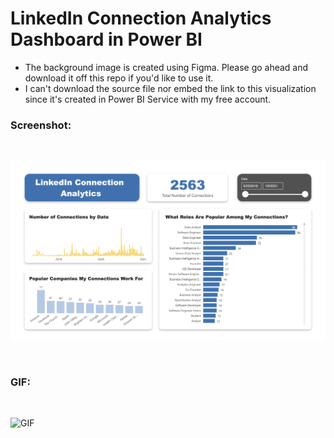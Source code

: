 # LinkedIn Connection Analytics Dashboard in Power BI

- The background image is created using Figma. Please go ahead and download it off this repo if you'd like to use it. 
- I can't download the source file nor embed the link to this visualization since it's created in Power BI Service with my free account.

### Screenshot:

<br>

![picture](screenshot.png)

<br>

### GIF:

<br>

![GIF](GIF.gif)
